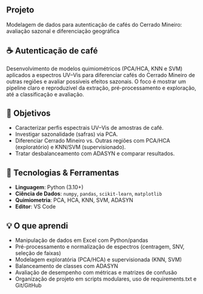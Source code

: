 ## Projeto 
Modelagem de dados para autenticação de cafés do Cerrado Mineiro: avaliação sazonal e diferenciação geográfica

## ☕️ Autenticação de café

Desenvolvimento de modelos quimiométricos (PCA/HCA, KNN e SVM) aplicados a espectros UV–Vis para diferenciar cafés do Cerrado Mineiro de outras regiões e avaliar possíveis efeitos sazonais. O foco é mostrar um pipeline claro e reproduzível da extração, pré-processamento e exploração, até a classificação e avaliação.

## 🎯 Objetivos
- Caracterizar perfis espectrais UV–Vis de amostras de café.
- Investigar sazonalidade (safras) via PCA.
- Diferenciar Cerrado Mineiro vs. Outras regiões com PCA/HCA (exploratório) e KNN/SVM (supervisionado).
- Tratar desbalanceamento com ADASYN e comparar resultados.

## 🧰 Tecnologias & Ferramentas
- **Linguagem**: Python (3.10+)
- **Ciência de Dados**: `numpy`, `pandas`, `scikit-learn`, `matplotlib`
- **Quimiometria**: PCA, HCA, KNN, SVM, ADASYN
- **Editor**: VS Code


## 💡 O que aprendi

- Manipulação de dados em Excel com Python/pandas
- Pré-processamento e normalização de espectros (centragem, SNV, seleção de faixas)
- Modelagem exploratória (PCA/HCA) e supervisionada (KNN, SVM)
- Balanceamento de classes com ADASYN
- Avaliação de desempenho com métricas e matrizes de confusão
- Organização de projeto em scripts modulares, uso de requirements.txt e Git/GitHub
